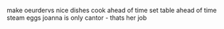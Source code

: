 make oeurdervs
nice dishes
cook ahead of time
set table ahead of time
steam eggs
joanna is only cantor - thats her job
